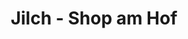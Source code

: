 ---
title: "Jilch - Shop am Hof"
url: /sitzenberg-reidling/jilch-shop-am-hof/
shop: Lebensmittel
---